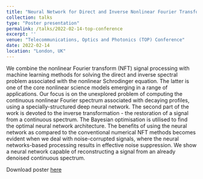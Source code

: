 ```yaml
---
title: "Neural Network for Direct and Inverse Nonlinear Fourier Transform"
collection: talks
type: "Poster presentation"
permalink: /talks/2022-02-14-top-conference
excerpt: ''
venue: "Telecommunications, Optics and Photonics (TOP) Conference"
date: 2022-02-14
location: "London, UK"
---
```


We combine the nonlinear Fourier transform (NFT) signal processing 
with machine learning methods for solving the direct and inverse spectral 
problem associated with the nonlinear Schrodinger equation. 
The latter is one of the core nonlinear science models emerging 
in a range of applications. Our focus is on the unexplored problem 
of computing the continuous nonlinear Fourier spectrum associated with decaying profiles, 
using a specially-structured deep neural network. The second part of the work 
is devoted to the inverse transformation - the restoration of a signal from a 
continuous spectrum. The Bayesian optimisation is utilised to find the optimal neural 
network architecture. The benefits of using the neural network as compared to the 
conventional numerical NFT methods becomes evident when we deal with noise-corrupted 
signals, where the neural networks-based processing results in effective noise suppression. 
We show a neural network capable of reconstructing a signal from an already denoised continuous spectrum. 

Download poster [here](http://esf0.github.io/files/poster/Poster__Neural_network_for_direct_and_inverse_nonlinear_Fourier_transform.pdf)